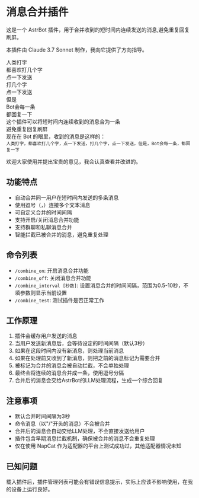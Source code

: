 # 消息合并插件 

这是一个 AstrBot 插件，用于合并收到的短时间内连续发送的消息,避免重复回复刷屏。

本插件由 Claude 3.7 Sonnet 制作，我向它提供了方向指导。


人类打字<br>
都喜欢打几个字<br>
点一下发送<br>
打几个字<br>
点一下发送<br>
但是<br>
Bot会每一条<br>
都回复一下<br>
这个插件可以将短时间内连续收到的消息合为一条<br>
避免重复回复刷屏<br>
现在在 Bot 的眼里，收到的消息是这样的：<br>```人类打字，都喜欢打几个字，点一下发送，打几个字，点一下发送，但是，Bot会每一条，都回复一下```


欢迎大家使用并提出宝贵的意见，我会认真查看并改进的。

## 功能特点

- 自动合并同一用户在短时间内发送的多条消息
- 使用逗号（，）连接多个文本消息
- 可自定义合并的时间间隔
- 支持开启/关闭消息合并功能
- 支持群聊和私聊消息合并
- 智能拦截已被合并的消息，避免重复处理

## 命令列表

- `/combine_on`: 开启消息合并功能
- `/combine_off`: 关闭消息合并功能
- `/combine_interval [秒数]`: 设置消息合并的时间间隔，范围为0.5-10秒，不填参数则显示当前设置
- `/combine_test`: 测试插件是否正常工作

## 工作原理

1. 插件会缓存用户发送的消息
2. 当用户发送新消息后，会等待设定的时间间隔（默认3秒）
3. 如果在这段时间内没有新消息，则处理当前消息
4. 如果在处理前又收到了新消息，则把之前的消息标记为需要合并
5. 被标记为合并的消息会被自动拦截，不会单独处理
6. 最终会将连续的消息合并成一条，使用逗号分隔
7. 合并后的消息会交给AstrBot的LLM处理流程，生成一个综合回复

## 注意事项

- 默认合并时间间隔为3秒
- 命令消息（以"/"开头的消息）不会被合并
- 合并后的消息会自动交给LLM处理，不会直接发送给用户
- 插件包含早期消息拦截机制，确保被合并的消息不会重复处理
- 仅在使用 NapCat 作为适配器的平台上测试成功过，其他适配器情况未知

## 已知问题
载入插件后，插件管理列表可能会有错误信息提示，实际上应该不影响使用，在我的设备上运行良好。